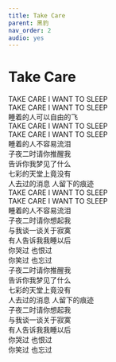 ```yaml
---
title: Take Care
parent: 黑豹
nav_order: 2
audio: yes
---
```


# Take Care

TAKE CARE I WANT TO SLEEP  
TAKE CARE I WANT TO SLEEP  
睡着的人可以自由的飞  
TAKE CARE I WANT TO SLEEP  
TAKE CARE I WANT TO SLEEP  
睡着的人不容易流泪  
子夜二时请你推醒我  
告诉你我梦见了什么  
七彩的天堂上竟没有  
人去过的消息 人留下的痕迹  
TAKE CARE I WANT TO SLEEP  
TAKE CARE I WANT TO SLEEP  
睡着的人不容易流泪  
子夜二时请你想起我  
与我谈一谈关于寂寞  
有人告诉我我睡以后  
你哭过 也恨过  
你笑过 也忘过  
子夜二时请你推醒我  
告诉你我梦见了什么  
七彩的天堂上竟没有  
人去过的消息 人留下的痕迹  
子夜二时请你想起我  
与我谈一谈关于寂寞  
有人告诉我我睡以后  
你哭过 也恨过  
你笑过 也忘过